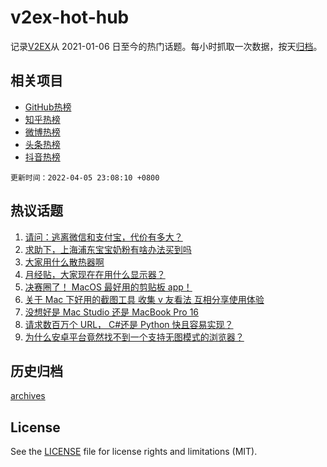 # v2ex-hot-hub

 记录[V2EX](https://www.v2ex.com/)从 2021-01-06 日至今的热门话题。每小时抓取一次数据，按天[归档](archives)。
 
 ## 相关项目

- [GitHub热榜](https://github.com/lonnyzhang423/github-hot-hub)
- [知乎热榜](https://github.com/lonnyzhang423/zhihu-hot-hub)
- [微博热榜](https://github.com/lonnyzhang423/weibo-hot-hub)
- [头条热榜](https://github.com/lonnyzhang423/toutiao-hot-hub)
- [抖音热榜](https://github.com/lonnyzhang423/douyin-hot-hub)


 `更新时间：2022-04-05 23:08:10 +0800`

## 热议话题

1. [请问：逃离微信和支付宝，代价有多大？](https://www.v2ex.com/t/844963)
1. [求助下，上海浦东宝宝奶粉有啥办法买到吗](https://www.v2ex.com/t/844997)
1. [大家用什么散热器啊](https://www.v2ex.com/t/844976)
1. [月经贴，大家现在在用什么显示器？](https://www.v2ex.com/t/845036)
1. [决赛圈了！ MacOS 最好用的剪贴板 app！](https://www.v2ex.com/t/844966)
1. [关于 Mac 下好用的截图工具 收集 v 友看法 互相分享使用体验](https://www.v2ex.com/t/845041)
1. [没想好是 Mac Studio 还是 MacBook Pro 16](https://www.v2ex.com/t/844967)
1. [请求数百万个 URL， C#还是 Python 快且容易实现？](https://www.v2ex.com/t/844961)
1. [为什么安卓平台竟然找不到一个支持无图模式的浏览器？](https://www.v2ex.com/t/844974)

## 历史归档

[archives](archives)

## License

See the [LICENSE](LICENSE) file for license rights and limitations (MIT).

